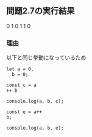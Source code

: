 ## 問題2.7の実行結果

0 1 0
1 1 0

### 理由

以下と同じ挙動になっているため

```
let a = 0,
  b = 0;

const c = a
++ b

console.log(a, b, c);

const e = a++
b;

console.log(a, b, e);

```
